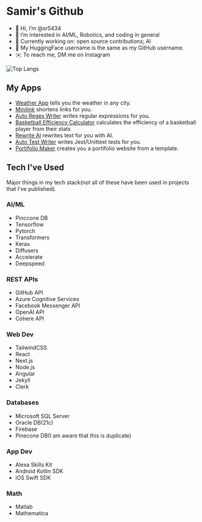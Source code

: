 # Samir's Github
- 👋 Hi, I’m @sr5434
- 👀 I’m interested in AI/ML, Robotics, and coding in general
- 🔧 Currently working on: open source contributions; AI
- 🤗 My HuggingFace username is the same as my GitHub username.
- ✉️ To reach me, DM me on Instagram


![Top Langs](https://github-readme-stats.vercel.app/api/top-langs/?username=sr5434&theme=tokyonight&langs_count=11&layout=compact)
<!---
sr5434/sr5434 is a ✨ special ✨ repository because its `README.md` (this file) appears on your GitHub profile.
You can click the Preview link to take a look at your changes.
--->

## My Apps
 - [Weather App](https://weather-app-taupe-seven.vercel.app/) tells you the weather in any city.
 - [Minilink](https://minilink-rosy.vercel.app/) shortens links for you.
 - [Auto Regex Writer](https://auto-regex-writer.vercel.app/) writes regular expressions for you.
 - [Basketball Efficiency Calculator](https://basketball-efficiency-calculator.vercel.app/) calculates the efficiency of a basketball player from their stats
 - [Rewrite AI](https://rewrite-ai.vercel.app/) rewrites text for you with AI.
 - [Auto Test Writer](https://auto-test-writer.vercel.app/) writes Jest/Unittest tests for you.
 - [Portifolio Maker](https://portifolio-maker.web.app/) creates you a portifolio website from a template.
## Tech I've Used
Major things in my tech stack(not all of these have been used in projects that I've published).
### AI/ML
- Pinccone DB
- Tensorflow
- Pytorch
- Transformers
- Keras
- Diffusers
- Accelerate
- Deepspeed
### REST APIs
- GitHub API
- Azure Cognitive Services
- Facebook Messenger API
- OpenAI API
- Cohere API
### Web Dev
- TailwindCSS
- React
- Next.js
- Node.js
- Angular
- Jekyll
- Clerk
### Databases
- Microsoft SQL Server
- Oracle DB(21c)
- Firebase
- Pinecone DB(I am aware that this is duplicate)
### App Dev
- Alexa Skills Kit
- Android Kotlin SDK
- iOS Swift SDK
### Math
- Matlab
- Mathematica

